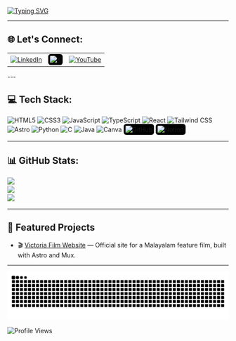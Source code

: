 [![Typing SVG](https://readme-typing-svg.herokuapp.com?font=Josefin+Sans&weight=500&pause=1000&color=5EE3F7&width=435&lines=Hey+there%2C+I'm+Dhananjay+%F0%9F%91%8B)](https://git.io/typing-svg)

---

## 🌐 Let's Connect:

<table>
  <tr align="center" valign="middle">
    <td>
      <a href="https://www.linkedin.com/in/dhananjayr/" target="_blank">
        <img src="https://img.icons8.com/color/48/linkedin.png" alt="LinkedIn" width="36"/>
      </a>
    </td>
    <td>
      <a href="https://x.com/dhananjayr_" target="_blank">
        <img src="https://img.icons8.com/ios-filled/50/ffffff/twitterx--v1.png" alt="X" width="36" style="background-color:black; border-radius:6px; padding:4px;"/>
      </a>
    </td>
    <td>
      <a href="https://youtube.com/@letthedevscook?si=nxdvyEfkoiX4Ya1P" target="_blank">
        <img src="https://img.icons8.com/color/48/youtube-play.png" alt="YouTube" width="36"/>
      </a>
    </td>
  </tr>
</table>
---

## 💻 Tech Stack:

<p align="left">
  <img src="https://img.icons8.com/color/48/html-5--v1.png" alt="HTML5" width="36" height="36"/>
  <img src="https://img.icons8.com/color/48/css3.png" alt="CSS3" width="36" height="36"/>
  <img src="https://img.icons8.com/color/48/javascript--v1.png" alt="JavaScript" width="36" height="36"/>
  <img src="https://img.icons8.com/color/48/typescript.png" alt="TypeScript" width="36" height="36"/>
  <img src="https://img.icons8.com/color/48/react-native.png" alt="React" width="36" height="36"/>
  <img src="https://img.icons8.com/fluency/48/tailwind_css.png" alt="Tailwind CSS" width="36" height="36"/>
  <img src="https://img.icons8.com/?size=100&id=lckHFUP7nJhG&format=png&color=000000" alt="Astro" width="36" height="36"/>
  <img src="https://img.icons8.com/color/48/python--v1.png" alt="Python" width="36" height="36"/>
  <img src="https://img.icons8.com/color/48/c-programming.png" alt="C" width="36" height="36"/>
  <img src="https://img.icons8.com/color/48/java-coffee-cup-logo--v1.png" alt="Java" width="36" height="36"/>
  <img src="https://img.icons8.com/color/48/canva.png" alt="Canva" width="36" height="36"/>
  <img src="https://img.icons8.com/ios-glyphs/48/ffffff/github.png" alt="GitHub" width="36" height="36" style="background-color:#000; border-radius:6px; padding:4px;"/>
  <img src="https://img.icons8.com/ios-filled/50/ffffff/notion.png" alt="Notion" width="36" height="36" style="background-color:#000; border-radius:6px; padding:4px;"/>
</p>

---

## 📊 GitHub Stats:

![](https://github-readme-stats.vercel.app/api?username=dhjr&theme=radical&hide_border=false&include_all_commits=true&count_private=true)<br/>
![](https://github-readme-streak-stats.herokuapp.com/?user=dhjr&theme=radical&hide_border=false)<br/>
![](https://github-readme-stats.vercel.app/api/top-langs/?username=dhjr&theme=radical&hide_border=false&layout=compact)

---

## 🚀 Featured Projects

- 🎬 [Victoria Film Website](https://www.victoriafilm.in) — Official site for a Malayalam feature film, built with Astro and Mux.

---

![snake gif](https://github.com/dhjr/dhjr/blob/output/github-contribution-grid-snake-dark.svg)

![Profile Views](https://komarev.com/ghpvc/?username=dhananjayrjs1605&color=blue)
